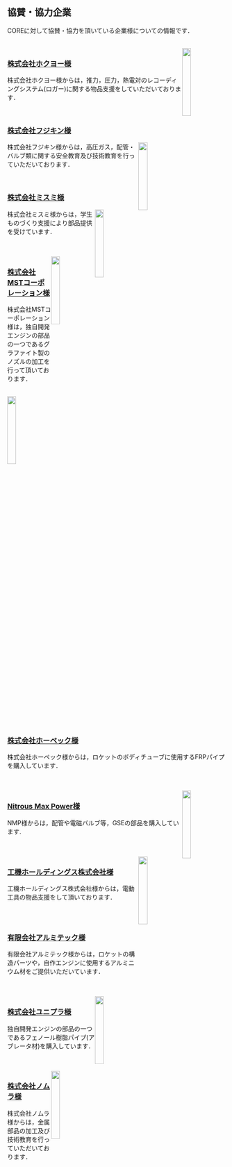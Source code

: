 ## 協賛・協力企業

COREに対して協賛・協力を頂いている企業様についての情報です．

<br/>

<img style="float: right;" src="/img/logo-hokuyoh.jpg" width="20%">

### [株式会社ホクヨー様](http://hokuyoh.co.jp/)

株式会社ホクヨー様からは，推力，圧力，熱電対のレコーディングシステム(ロガー)に関する物品支援をしていただいております．

<br/>

### [株式会社フジキン様](https://www.fujikin.co.jp/)
<img style="float: right;" src="/img/logo-fujikin.png" width="20%">

株式会社フジキン様からは，高圧ガス，配管・バルブ類に関する安全教育及び技術教育を行っていただいております．

<br/>

### [株式会社ミスミ様](http://www.misumi.co.jp/)

<img style="float: right;" src="/img/logo-misumi.jpg" width="20%">

株式会社ミスミ様からは，学生ものづくり支援により部品提供を受けています．

<br/>
<br/>
<img style="float: right;" src="/img/logo-mst.jpg" width="20%">

### [株式会社MSTコーポレーション様](http://www.mst-corp.co.jp/)
株式会社MSTコーポレーション様は，独自開発エンジンの部品の一つであるグラファイト製のノズルの加工を行って頂いております．


<br/>

<img style="float: right;" src="/img/logo-hopec.png" width="20%">
<br/>

### [株式会社ホーペック様](http://www.hopec.jp/)

株式会社ホーペック様からは，ロケットのボディチューブに使用するFRPパイプを購入しています．

<br/>
<br/>

<img style="float: right;" src="/img/logo-nmp.png" width="20%">

### [Nitrous Max Power様](https://www.nos-nmp.com/)

NMP様からは，配管や電磁バルブ等，GSEの部品を購入しています. 

<br/>
<br/>

<img style="float: right;" src="/img/logo-hikoki.jpg" width="20%">

### [工機ホールディングス株式会社様](https://www.koki-holdings.co.jp/)
工機ホールディングス株式会社様からは，電動工具の物品支援をして頂いております．

<br/>
<br/>

### [有限会社アルミテック様](https://www.alumitech.co.jp/)
有限会社アルミテック様からは，ロケットの構造パーツや，自作エンジンに使用するアルミニウム材をご提供いただいています．

<br/>
<br/>

<img style="float: right;" src="/img/logo-unipla.png" width="20%">

### [株式会社ユニプラ様](https://www.unipla.co.jp/)
独自開発エンジンの部品の一つであるフェノール樹脂パイプ(アブレータ材)を購入しています．

<br/>
<br/>

<img style="float: right;" src="/img/logo-NOMURA.png" width="20%">

### [株式会社ノムラ様](http://www.nomura-industory.co.jp/)
株式会社ノムラ様からは，金属部品の加工及び技術教育を行っていただいております．

<br/>